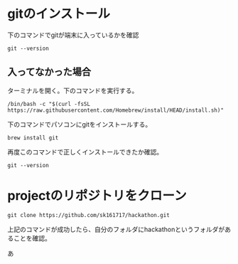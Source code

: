 # gitのインストール
下のコマンドでgitが端末に入っているかを確認
```
git --version
```
## 入ってなかった場合
ターミナルを開く。下のコマンドを実行する。
```
/bin/bash -c "$(curl -fsSL https://raw.githubusercontent.com/Homebrew/install/HEAD/install.sh)"
```
下のコマンドでパソコンにgitをインストールする。
```
brew install git
```
再度このコマンドで正しくインストールできたか確認。
```
git --version
```

# projectのリポジトリをクローン
```
git clone https://github.com/sk161717/hackathon.git
```
上記のコマンドが成功したら、自分のフォルダにhackathonというフォルダがあることを確認。

あ